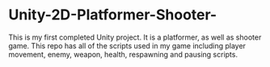 # Unity-2D-Platformer-Shooter-
This is my first completed Unity project. It is a platformer, as well as shooter game.
This repo has all of the scripts used in my game including player movement, enemy, weapon, health, respawning and pausing scripts.
